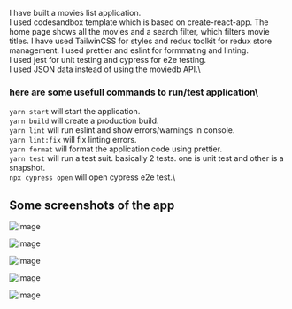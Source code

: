 I have built a movies list application.\
I used codesandbox template which is based on create-react-app. 
The home page shows all the movies and a search filter, which filters movie titles.
I have used TailwinCSS for styles and redux toolkit for redux store management.
I used prettier and eslint for formmating and linting.\
I used jest for unit testing and cypress for e2e testing.\
I used JSON data instead of using the moviedb API.\

### here are some usefull commands to run/test application\
`yarn start` will start the application.\
`yarn build` will create a production build.\
`yarn lint` will run eslint and show errors/warnings in console.\
`yarn lint:fix` will fix linting errors.\
`yarn format` will format the application code using prettier.\
`yarn test` will run a test suit. basically 2 tests. one is unit test and other is a snapshot.\
`npx cypress open` will open cypress e2e test.\

## Some screenshots of the app

![image](https://user-images.githubusercontent.com/21056846/191794701-b0cbb584-0034-41bf-b98e-9191ffcbe94d.png)


![image](https://user-images.githubusercontent.com/21056846/191797249-80190994-c618-4a3e-bb52-ab1e19e8479e.png)


![image](https://user-images.githubusercontent.com/21056846/191797410-69293205-d914-4808-898b-e41bd9d88d14.png)


![image](https://user-images.githubusercontent.com/21056846/191797572-6d192cd3-dea6-4239-8a24-6c1218aeabe7.png)


![image](https://user-images.githubusercontent.com/21056846/191797648-6765530c-ef19-42ce-95e9-4fb4231c48dc.png)
